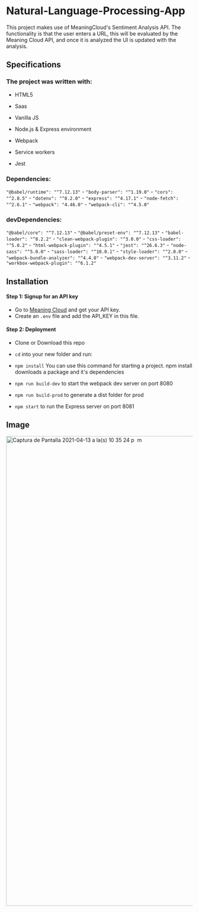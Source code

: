 # Natural-Language-Processing-App

This project makes use of MeaningCloud's Sentiment Analysis API.
The functionality is that the user enters a URL, this will be evaluated by the Meaning Cloud API, and once it is analyzed the UI is updated with the analysis.

## Specifications
### The project was written with:
- HTML5 

- Saas

- Vanilla JS

- Node.js & Express environment

- Webpack

- Service workers

- Jest

### Dependencies:
`"@babel/runtime": "^7.12.13"` -
`"body-parser": "^1.19.0"` -
`"cors": "^2.8.5"` -
`"dotenv": "^8.2.0"` -
`"express": "^4.17.1"` -
`"node-fetch": "^2.6.1"` -
`"webpack": "4.46.0"` -
`"webpack-cli": "^4.5.0"`
### devDependencies:
`"@babel/core": "^7.12.13"` -
`"@babel/preset-env": "^7.12.13"` -
`"babel-loader": "^8.2.2"` -
`"clean-webpack-plugin": "^3.0.0"` -
`"css-loader": "^5.0.2"` -
`"html-webpack-plugin": "^4.5.1"` -
`"jest": "^26.6.3"` -
`"node-sass": "^5.0.0"` -
`"sass-loader": "^10.0.1"` -
`"style-loader": "^2.0.0"` -
`"webpack-bundle-analyzer": "^4.4.0"` -
`"webpack-dev-server": "^3.11.2"` -
`"workbox-webpack-plugin": "^6.1.2"` 

## Installation

#### Step 1: Signup for an API key

- Go to [Meaning Cloud](https://www.meaningcloud.com/developer/apis) and get your API key.
- Create an `.env` file and add the API_KEY in this file.

#### Step 2: Deployment

- Clone or Download this repo

- `cd` into your new folder and run:

- `npm install` You can use this command for starting a project. npm install downloads a package and it's dependencies

- `npm run build-dev` to start the webpack dev server on port 8080

- `npm run build-prod` to generate a dist folder for prod

- `npm start` to run the Express server on port 8081

## Image

<img width="1269" alt="Captura de Pantalla 2021-04-13 a la(s) 10 35 24 p  m" src="https://user-images.githubusercontent.com/71103179/114617666-b892cf80-9ca8-11eb-88bd-23fd192111ef.png">

